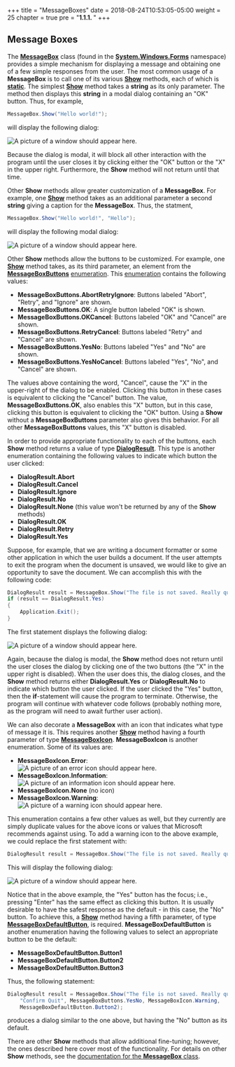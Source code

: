 +++
title = "MessageBoxes"
date = 2018-08-24T10:53:05-05:00
weight = 25
chapter = true
pre = "<b>1.1.1. </b>"
+++

## **Message Box**es

The [**MessageBox**](https://docs.microsoft.com/en-us/dotnet/api/system.windows.forms.messagebox?view=netframework-4.7.2) class (found in the [**System.Windows.Forms**](https://docs.microsoft.com/en-us/dotnet/api/system.windows.forms?view=netframework-4.7.2) namespace) provides a simple mechanism for displaying a message and obtaining one of a few simple responses from the user. The most common usage of a **MessageBox** is to call one of its various [**Show**](https://docs.microsoft.com/en-us/dotnet/api/system.windows.forms.messagebox.show?view=netframework-4.7.2) methods, each of which is [**static**](/appendix/syntax/static-this). The simplest [**Show**](https://docs.microsoft.com/en-us/dotnet/api/system.windows.forms.messagebox.show?view=netframework-4.7.2#System_Windows_Forms_MessageBox_Show_System_String_) method takes a **string** as its only parameter. The method then displays this **string** in a modal dialog containing an "OK" button. Thus, for example,

```C#
MessageBox.Show("Hello world!");
```
will display the following dialog:

![A picture of a window should appear here.](simple-message-box.png)

Because the dialog is modal, it will block all other interaction with the program until the user closes it by clicking either the "OK" button or the "X" in the upper right. Furthermore, the **Show** method will not return until that time.

Other **Show** methods allow greater customization of a **MessageBox**. For example, one [**Show**](https://docs.microsoft.com/en-us/dotnet/api/system.windows.forms.messagebox.show?view=netframework-4.7.2#System_Windows_Forms_MessageBox_Show_System_String_System_String_) method takes as an additional parameter a second **string** giving a caption for the **MessageBox**. Thus, the statment,

```C#
MessageBox.Show("Hello world!", "Hello");
```

will display the following modal dialog:

![A picture of a window should appear here.](message-box-with-caption.png)

Other **Show** methods allow the buttons to be customized. For example, one [**Show**](https://docs.microsoft.com/en-us/dotnet/api/system.windows.forms.messagebox.show?view=netframework-4.7.2#System_Windows_Forms_MessageBox_Show_System_String_System_String_System_Windows_Forms_MessageBoxButtons_) method takes, as its third parameter, an element from the [**MessageBoxButtons**](https://docs.microsoft.com/en-us/dotnet/api/system.windows.forms.messageboxbuttons?view=netframework-4.7.2) [enumeration](/appendix/syntax/enumerations). This [enumeration](/appendix/syntax/enumerations) contains the following values:

- **MessageBoxButtons.AbortRetryIgnore**: Buttons labeled "Abort", "Retry", and "Ignore" are shown.
- **MessageBoxButtons.OK**: A single button labeled "OK" is shown.
- **MessageBoxButtons.OKCancel**: Buttons labeled "OK" and "Cancel" are shown.
- **MessageBoxButtons.RetryCancel**: Buttons labeled "Retry" and "Cancel" are shown.
- **MessageBoxButtons.YesNo**: Buttons labeled "Yes" and "No" are shown.
- **MessageBoxButtons.YesNoCancel**: Buttons labeled "Yes", "No", and "Cancel" are shown.

The values above containing the word, "Cancel", cause the "X" in the upper-right of the dialog to be enabled. Clicking this button in these cases is equivalent to clicking the "Cancel" button. The value, **MessageBoxButtons.OK**, also enables this "X" button, but in this case, clicking this button is equivalent to clicking the "OK" button. Using a **Show** without a **MessageBoxButtons** parameter also gives this behavior. For all other **MessageBoxButtons** values, this "X" button is disabled.

In order to provide appropriate functionality to each of the buttons, each **Show** method returns a value of type [**DialogResult**](https://docs.microsoft.com/en-us/dotnet/api/system.windows.forms.dialogresult?view=netframework-4.7.2). This type is another enumeration containing the following values to indicate which button the user clicked:

- **DialogResult.Abort**
- **DialogResult.Cancel**
- **DialogResult.Ignore**
- **DialogResult.No**
- **DialogResult.None** (this value won't be returned by any of the **Show** methods)
- **DialogResult.OK**
- **DialogResult.Retry**
- **DialogResult.Yes**

Suppose, for example, that we are writing a document formatter or some other application in which the user builds a document. If the user attempts to exit the program when the document is unsaved, we would like to give an opportunity to save the document. We can accomplish this with the following code:

```C#
DialogResult result = MessageBox.Show("The file is not saved. Really quit?", "Confirm Quit", MessageBoxButtons.YesNo);
if (result == DialogResult.Yes)
{
    Application.Exit();
}
```
The first statement displays the following dialog:

![A picture of a window should appear here.](message-box-with-buttons.png)

Again, because the dialog is modal, the **Show** method does not return until the user closes the dialog by clicking one of the two buttons (the "X" in the upper right is disabled). When the user does this, the dialog closes, and the **Show** method returns either **DialogResult.Yes** or **DialogResult.No** to indicate which button the user clicked. If the user clicked the "Yes" button, then the **if**-statement will cause the program to terminate. Otherwise, the program will continue with whatever code follows (probably nothing more, as the program will need to await further user action).

We can also decorate a **MessageBox** with an icon that indicates what type of message it is. This requires another [**Show**](https://docs.microsoft.com/en-us/dotnet/api/system.windows.forms.messagebox.show?view=netframework-4.7.2#System_Windows_Forms_MessageBox_Show_System_String_System_String_System_Windows_Forms_MessageBoxButtons_System_Windows_Forms_MessageBoxIcon_) method having a fourth parameter of type [**MessageBoxIcon**](https://docs.microsoft.com/en-us/dotnet/api/system.windows.forms.messageboxicon?view=netframework-4.7.2). **MessageBoxIcon** is another enumeration. Some of its values are:

- **MessageBoxIcon.Error**:   ![A picture of an error icon should appear here.](messagebox-error.png)
- **MessageBoxIcon.Information**:   ![A picture of an information icon should appear here.](messagebox-information.png)
- **MessageBoxIcon.None** (no icon)
- **MessageBoxIcon.Warning**: ![A picture of a warning icon should appear here.](messagebox-exclamation.png)

This enumeration contains a few other values as well, but they currently are simply duplicate values for the above icons or values that Microsoft recommends against using. To add a warning icon to the above example, we could replace the first statement with:

```C#
DialogResult result = MessageBox.Show("The file is not saved. Really quit?", "Confirm Quit", MessageBoxButtons.YesNo, MessageBoxIcon.Warning);
```

This will display the following dialog:

![A picture of a window should appear here.](message-box-with-icon.png)

Notice that in the above example, the "Yes" button has the focus; i.e., pressing "Enter" has the same effect as clicking this button. It is usually desirable to have the safest response as the default - in this case, the "No" button. To achieve this, a [**Show**](https://docs.microsoft.com/en-us/dotnet/api/system.windows.forms.messagebox.show?view=netframework-4.7.2#System_Windows_Forms_MessageBox_Show_System_String_System_String_System_Windows_Forms_MessageBoxButtons_System_Windows_Forms_MessageBoxIcon_System_Windows_Forms_MessageBoxDefaultButton_) method having a fifth parameter, of type [**MessageBoxDefaultButton**](https://docs.microsoft.com/en-us/dotnet/api/system.windows.forms.messageboxdefaultbutton?view=netframework-4.7.2), is required. **MessageBoxDefaultButton** is another enumeration having the following values to select an appropriate button to be the default:

- **MessageBoxDefaultButton.Button1**
- **MessageBoxDefaultButton.Button2**
- **MessageBoxDefaultButton.Button3**

Thus, the following statement:

```C#
DialogResult result = MessageBox.Show("The file is not saved. Really quit?", 
    "Confirm Quit", MessageBoxButtons.YesNo, MessageBoxIcon.Warning,
    MessageBoxDefaultButton.Button2);
```
produces a dialog similar to the one above, but having the "No" button as its default.

There are other **Show** methods that allow additional fine-tuning; however, the ones described here cover most of the functionality. For details on other **Show** methods, see the [documentation for the **MessageBox** class](https://docs.microsoft.com/en-us/dotnet/api/system.windows.forms.messagebox?view=netframework-4.7.2).
